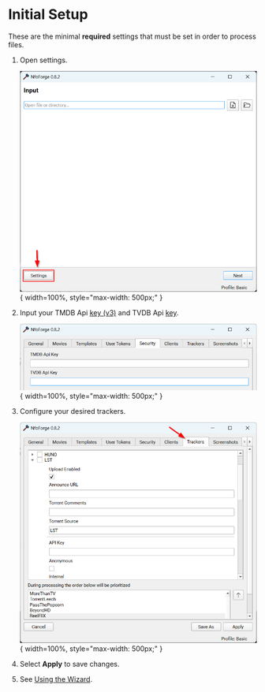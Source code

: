 # Initial Setup

These are the minimal **required** settings that must be set in order to process files.

<!--prettier-ignore-start -->

1. Open settings.

    ![Initial Settings](../../images/initial_setup/initial-settings.png){ width=100%, style="max-width: 500px;" }

2. Input your TMDB Api [key (v3)](https://www.themoviedb.org/settings/api) and TVDB Api [key](https://thetvdb.com/api-information).

    ![TVDb TMDb Keys](../../images/initial_setup/tmdb-tvdb-keys.png){ width=100%, style="max-width: 500px;" }

3. Configure your desired trackers.

    ![TVDb TMDb Keys](../../images/initial_setup/trackers.png){ width=100%, style="max-width: 500px;" }

<!--prettier-ignore-end -->

4. Select **Apply** to save changes.

5. See [Using the Wizard](using-the-wizard.md).
